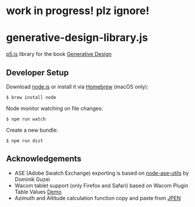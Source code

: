 work in progress! plz ignore!
=============================
generative-design-library.js
=============================

[p5.js](https://p5js.org/) library for the book [Generative Design](http://www.generative-gestaltung.de/)

Developer Setup
---------------
Download [node.js](https://nodejs.org/) or install it via [Homebrew](https://brew.sh/) (macOS only):

```
$ brew install node
```

Node monitor watching on file changes:

```
$ npm run watch
```

Create a new bundle:

```
$ npm run dist
```

Acknowledgements
----------------

* ASE (Adobe Swatch Exchange) exporting is based on [node-ase-utils](https://github.com/DominikGuzei/node-ase-utils) by Dominik Guzei
* Wacom tablet support (only Firefox and Safari) based on Wacom Plugin Table Values [Demo](http://www.wacomeng.com/web/TestFBPluginTable.html)
* Azimuth and Altitude calculation function copy and paste from [JPEN](http://jpen.sourceforge.net/api/current/src-html/jpen/PLevel.html)
